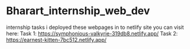 # Bharart_internship_web_dev
internship tasks
i deployed these webpages in to netlify site you can visit here:
Task 1: https://symphonious-valkyrie-319db8.netlify.app/
Task 2: https://earnest-kitten-7bc512.netlify.app/
